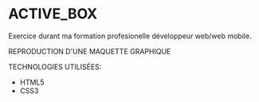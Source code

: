 # ACTIVE_BOX
Exercice durant ma formation profesionelle développeur web/web mobile.

REPRODUCTION D'UNE MAQUETTE GRAPHIQUE

TECHNOLOGIES UTILISÉES:

* HTML5
* CSS3


